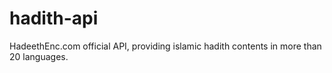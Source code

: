 # hadith-api
HadeethEnc.com official API, providing islamic hadith contents in more than 20 languages.
